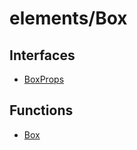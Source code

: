 # elements/Box

## Interfaces

- [BoxProps](interfaces/BoxProps.md)

## Functions

- [Box](functions/Box.md)
